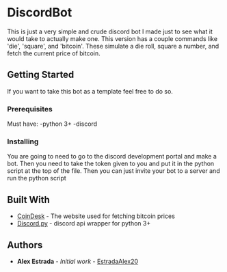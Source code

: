 # DiscordBot

This is just a very simple and crude discord bot I made just to see what it would take to actually make one. This version has a couple commands like 'die', 'square', and 'bitcoin'. These simulate a die roll, square a number, and fetch the current price of bitcoin.

## Getting Started

If you want to take this bot as a template feel free to do so.

### Prerequisites

Must have:
-python 3+
-discord

### Installing

You are going to need to go to the discord development portal and make a bot. 
Then you need to take the token given to you and put it in the python script at the top of the file.
Then you can just invite your bot to a server and run the python script

## Built With

* [CoinDesk](https://www.coindesk.com/) - The website used for fetching bitcoin prices
* [Discord.py](https://github.com/Rapptz/discord.py) - discord api wrapper for python 3+

## Authors

* **Alex Estrada** - *Initial work* - [EstradaAlex20](https://github.com/EstradaAlex20)


